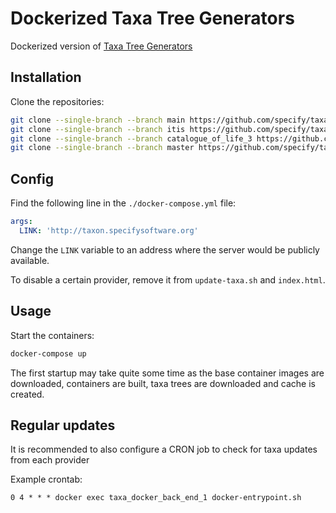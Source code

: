 # Dockerized Taxa Tree Generators

Dockerized version of
[Taxa Tree Generators](https://github.com/specify/taxa_tree/)

## Installation

Clone the repositories:

```bash
git clone --single-branch --branch main https://github.com/specify/taxa_tree ./taxa_tree_gbif
git clone --single-branch --branch itis https://github.com/specify/taxa_tree ./taxa_tree_itis
git clone --single-branch --branch catalogue_of_life_3 https://github.com/specify/taxa_tree ./taxa_tree_col 
git clone --single-branch --branch master https://github.com/specify/taxa_tree_stats ./taxa_tree_stats
```

## Config

Find the following line in the `./docker-compose.yml` file:

```yml
args:
  LINK: 'http://taxon.specifysoftware.org'
```

Change the `LINK` variable to an address where the server would be publicly
available.

To disable a certain provider, remove it from `update-taxa.sh` and
`index.html`.

## Usage

Start the containers:

```bash
docker-compose up
```

The first startup may take quite some time as the base container images are
downloaded, containers are built, taxa trees are downloaded and cache is
created.

## Regular updates

It is recommended to also configure a CRON job to check for taxa updates from
each provider

Example crontab:

```
0 4 * * * docker exec taxa_docker_back_end_1 docker-entrypoint.sh
```
